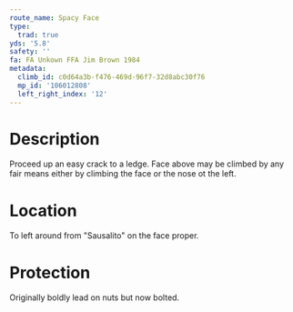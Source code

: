 ```yaml
---
route_name: Spacy Face
type:
  trad: true
yds: '5.8'
safety: ''
fa: FA Unkown FFA Jim Brown 1984
metadata:
  climb_id: c0d64a3b-f476-469d-96f7-32d8abc30f76
  mp_id: '106012808'
  left_right_index: '12'
---
```

# Description
Proceed up an easy crack to a ledge. Face above may be climbed by any fair means either by climbing the face or the nose ot the left.

# Location
To left around from "Sausalito" on the face proper.

# Protection
Originally boldly lead on nuts but now bolted.
